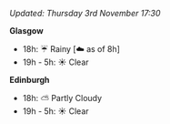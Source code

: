 *Updated: Thursday 3rd November 17:30*

**Glasgow**

* 18h: :umbrella: Rainy [:cloud: as of 8h]
* 19h - 5h: :sunny: Clear

**Edinburgh**

* 18h: :partly_sunny: Partly Cloudy
* 19h - 5h: :sunny: Clear
